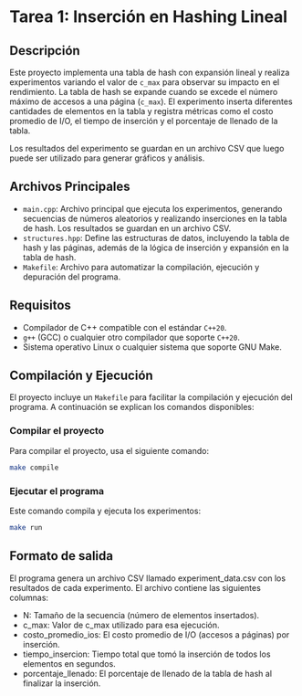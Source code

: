 # Tarea 1: Inserción en Hashing Lineal

## Descripción

Este proyecto implementa una tabla de hash con expansión lineal y realiza experimentos variando el valor de `c_max` para observar su impacto en el rendimiento. La tabla de hash se expande cuando se excede el número máximo de accesos a una página (`c_max`). El experimento inserta diferentes cantidades de elementos en la tabla y registra métricas como el costo promedio de I/O, el tiempo de inserción y el porcentaje de llenado de la tabla.

Los resultados del experimento se guardan en un archivo CSV que luego puede ser utilizado para generar gráficos y análisis.

## Archivos Principales

- `main.cpp`: Archivo principal que ejecuta los experimentos, generando secuencias de números aleatorios y realizando inserciones en la tabla de hash. Los resultados se guardan en un archivo CSV.
- `structures.hpp`: Define las estructuras de datos, incluyendo la tabla de hash y las páginas, además de la lógica de inserción y expansión en la tabla de hash.
- `Makefile`: Archivo para automatizar la compilación, ejecución y depuración del programa.

## Requisitos

- Compilador de C++ compatible con el estándar `C++20`.
- `g++` (GCC) o cualquier otro compilador que soporte `C++20`.
- Sistema operativo Linux o cualquier sistema que soporte GNU Make.

## Compilación y Ejecución

El proyecto incluye un `Makefile` para facilitar la compilación y ejecución del programa. A continuación se explican los comandos disponibles:

### Compilar el proyecto

Para compilar el proyecto, usa el siguiente comando:

```bash
make compile
```

### Ejecutar el programa

Este comando compila y ejecuta los experimentos:
```bash
make run
```

## Formato de salida

El programa genera un archivo CSV llamado experiment_data.csv con los resultados de cada experimento. El archivo contiene las siguientes columnas:
- N: Tamaño de la secuencia (número de elementos insertados).
- c_max: Valor de c_max utilizado para esa ejecución.
- costo_promedio_ios: El costo promedio de I/O (accesos a páginas) por inserción.
- tiempo_insercion: Tiempo total que tomó la inserción de todos los elementos en segundos.
- porcentaje_llenado: El porcentaje de llenado de la tabla de hash al finalizar la inserción.

